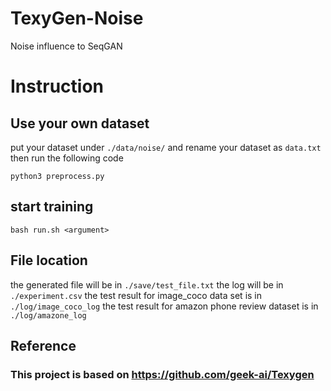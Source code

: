 # TexyGen-Noise
Noise influence to SeqGAN

# Instruction

## Use your own dataset

put your dataset under `./data/noise/`
and rename your dataset as `data.txt`
then run the following code
```
python3 preprocess.py
```

## start training

```
bash run.sh <argument>

```

## File location

the generated file will be in `./save/test_file.txt`
the log will be in `./experiment.csv`
the test result for image_coco data set is in `./log/image_coco_log`
the test result for amazon phone review dataset is in `./log/amazone_log`
## Reference
### This project is based on https://github.com/geek-ai/Texygen



